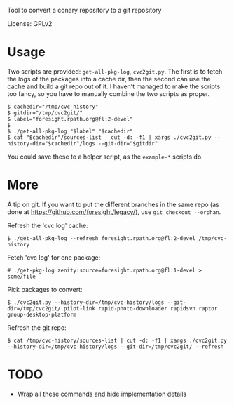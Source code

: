 Tool to convert a conary repository to a git repository

License: GPLv2

Usage
=====

Two scripts are provided: `get-all-pkg-log`, `cvc2git.py`. The first is to fetch
the logs of the packages into a cache dir, then the second can use the cache
and build a git repo out of it. I haven't managed to make the scripts too
fancy, so you have to manually combine the two scripts as proper.

    $ cachedir="/tmp/cvc-history"
    $ gitdir="/tmp/cvc2git/"
    $ label="foresight.rpath.org@fl:2-devel"
    $
    $ ./get-all-pkg-log "$label" "$cachedir"
    $ cat "$cachedir"/sources-list | cut -d: -f1 | xargs ./cvc2git.py --history-dir="$cachedir"/logs --git-dir="$gitdir"

You could save these to a helper script, as the `example-*` scripts do.

More
====

A tip on git. If you want to put the different branches in the same repo (as
done at https://github.com/foresight/legacy/), use `git checkout --orphan`.

Refresh the 'cvc log' cache:

    $ ./get-all-pkg-log --refresh foresight.rpath.org@fl:2-devel /tmp/cvc-history

Fetch 'cvc log' for one package:

    # ./get-pkg-log zenity:source=foresight.rpath.org@fl:1-devel > some/file

Pick packages to convert:

    $ ./cvc2git.py --history-dir=/tmp/cvc-history/logs --git-dir=/tmp/cvc2git/ pilot-link rapid-photo-downloader rapidsvn raptor group-desktop-platform

Refresh the git repo:

    $ cat /tmp/cvc-history/sources-list | cut -d: -f1 | xargs ./cvc2git.py --history-dir=/tmp/cvc-history/logs --git-dir=/tmp/cvc2git/ --refresh

TODO
====
 - Wrap all these commands and hide implementation details
